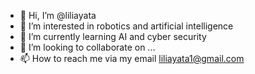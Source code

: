 - 👋 Hi, I’m @liliayata
- 👀 I’m interested in robotics and artificial intelligence 
- 🌱 I’m currently learning AI and cyber security
- 💞️ I’m looking to collaborate on ...
- 📫 How to reach me via my email liliayata1@gmail.com

<!---
liliayata/liliayata is a ✨ special ✨ repository because its `README.md` (this file) appears on your GitHub profile.
You can click the Preview link to take a look at your changes.
--->
